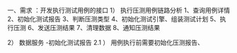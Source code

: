 一、需求 ：开发执行测试用例的接口
1） 执行压测用例链路分析
1、查询用例详情
2、初始化测试报告
3、判断压测类型
4、初始化测试引擎、组装测试计划
5、执行压测
6、发送压测结果
7、清理数据
8、通知压测结果

2） 数据服务 -初始化测试报告
2.1 ） 用例执行前需要初始化压测报告、

